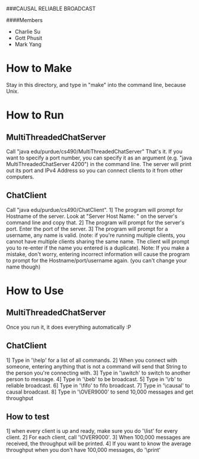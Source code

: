 ###CAUSAL RELIABLE BROADCAST

####Members
- Charlie Su
- Gott Phusit
- Mark Yang

How to Make
============
Stay in this directory, and type in "make" into the command line, because Unix.

How to Run
============

MultiThreadedChatServer
-----------------------
Call "java edu/purdue/cs490/MultiThreadedChatServer"
That's it. If you want to specify a port number, you can specify it as an argument (e.g. "java MultiThreadedChatServer 4200") in the command line. The server will print out its port and IPv4 Address so you can connect clients to it from other computers.

ChatClient
-----------
Call "java edu/purdue/cs490/ChatClient". 
1] The program will prompt for Hostname of the server. Look at "Server Host Name: " on the server's command line and copy that. 
2] The program will prompt for the server's port. Enter the port of the server. 
3] The program will prompt for a username, any name is valid. (note: if you're running multiple clients, you cannot have multiple clients sharing the same name. The client will prompt you to re-enter if the name you entered is a duplicate). 
Note: If you make a mistake, don't worry, entering incorrect information will cause the program to prompt for the Hostname/port/username again. (you can't change your name though)

How to Use
============

MultiThreadedChatServer
-----------------------
Once you run it, it does everything automatically :P

ChatClient
----------
1] Type in '\help' for a list of all commands.
2] When you connect with someone, entering anything that is not a command will send that String to the person you're connecting with.
3] Type in '\switch' to switch to another person to message.
4] Type in '\beb' to be broadcast.
5] Type in '\rb' to reliable broadcast.
6] Type in '\fifo' to fifo broadcast.
7] Type in '\causal' to causal broadcast.
8] Type in '\OVER9000' to send 10,000 messages and get throughput
 
How to test
-----------
1] when every client is up and ready, make sure you do '\list' for every client.
2] For each client, call '\OVER9000'.
3] When 100,000 messages are received, the throughput will be printed.
4] If you want to know the average throughput when you don't have 100,000 messages, do '\print'
